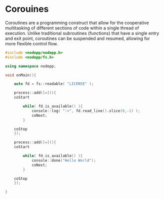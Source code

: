 # Corouines

Coroutines are a programming construct that allow for the cooperative multitasking of different sections of code within a single thread of execution. Unlike traditional subroutines (functions) that have a single entry and exit point, coroutines can be suspended and resumed, allowing for more flexible control flow.

```cpp
#include <nodepp/nodepp.h>
#include <nodepp/fs.h>

using namespace nodepp;

void onMain(){

    auto fd = fs::readable( "LICENSE" );

    process::add([=](){
    coStart

        while( fd.is_available() ){
            console::log( ":>", fd.read_line().slice(0,-1) );
            coNext;
        }

    coStop
    });

    process::add([=](){
    coStart

        while( fd.is_available() ){
            console::done("Hello World");
            coNext;
        }

    coStop
    });

}
```